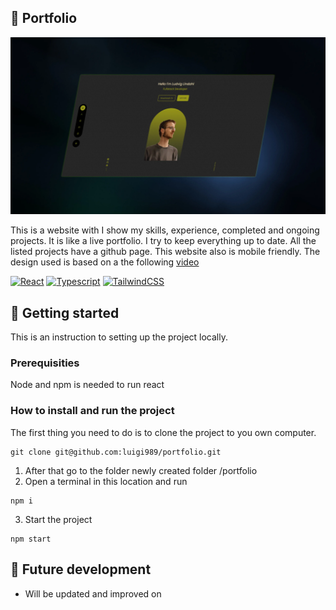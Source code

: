 ## :microscope: Portfolio

![Header Image](public/portfolio.webp)

This is a website with I show my skills, experience, completed and ongoing projects. It is like a live portfolio. I try to keep everything up to date. All the listed projects have a github page. This website also is mobile friendly. The design used is based on a the following [video](https://www.youtube.com/watch?v=G-Cr00UYokU&t=10s)

[![React](https://img.shields.io/badge/react-%2320232a.svg?style=for-the-badge&logo=react&logoColor=%2361DAFB)](https://reactjs.org)
[![Typescript](https://img.shields.io/badge/TypeScript-007ACC?style=for-the-badge&logo=typescript&logoColor=white)](https://www.typescriptlang.org/)
[![TailwindCSS](https://img.shields.io/badge/tailwindcss-%2338B2AC.svg?style=for-the-badge&logo=tailwind-css&logoColor=white)](https://tailwindcss.com/)

## :seedling: Getting started

This is an instruction to setting up the project locally.

### Prerequisities

Node and npm is needed to run react

### How to install and run the project
The first thing you need to do is to clone the project to you own computer.

```
git clone git@github.com:luigi989/portfolio.git
```

1. After that go to the folder newly created folder /portfolio
2. Open a terminal in this location and run

```
npm i
```

3. Start the project

```
npm start
```

## :triangular_flag_on_post: Future development

* Will be updated and improved on
